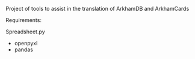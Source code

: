 Project of tools to assist in the translation of ArkhamDB and ArkhamCards

Requirements:

Spreadsheet.py
- openpyxl
- pandas